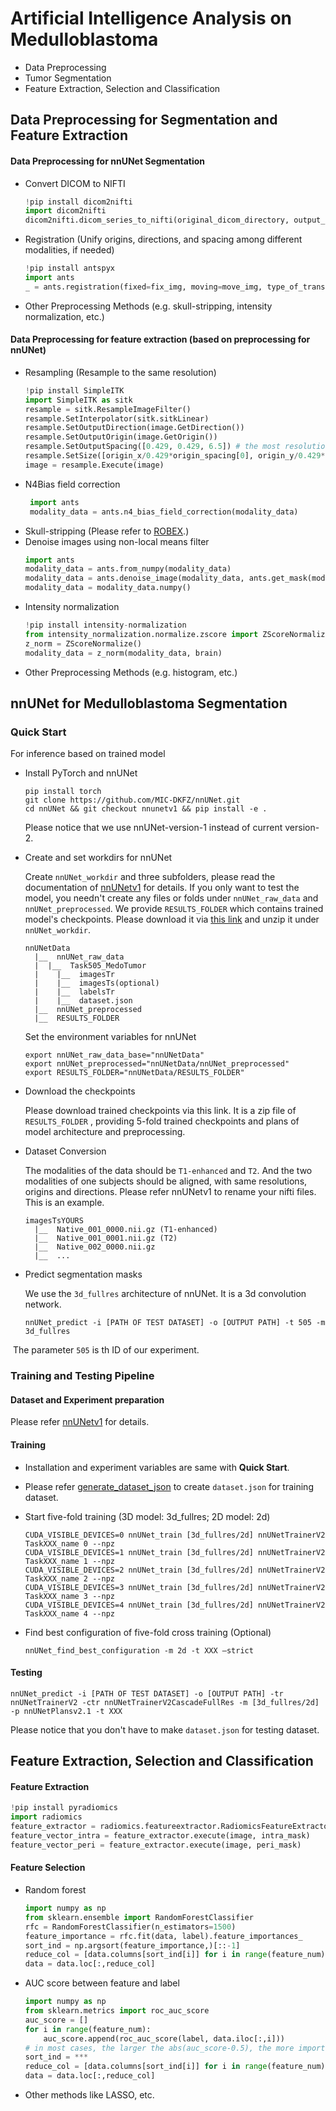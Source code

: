 # Artificial Intelligence Analysis on Medulloblastoma

- Data Preprocessing
- Tumor Segmentation
- Feature Extraction, Selection and Classification

## Data Preprocessing for Segmentation and Feature Extraction

#### Data Preprocessing for nnUNet Segmentation

- Convert DICOM to NIFTI
  ```python
  !pip install dicom2nifti
  import dicom2nifti
  dicom2nifti.dicom_series_to_nifti(original_dicom_directory, output_file, reorient_nifti=True)
  ```
- Registration (Unify origins, directions, and spacing among different modalities, if needed)
  ```python
  !pip install antspyx
  import ants
  _ = ants.registration(fixed=fix_img, moving=move_img, type_of_transform='SyN')
  ```
- Other Preprocessing Methods (e.g. skull-stripping, intensity normalization, etc.)

#### Data Preprocessing for feature extraction (based on preprocessing for nnUNet)

- Resampling (Resample to the same resolution)
  ```python
  !pip install SimpleITK
  import SimpleITK as sitk
  resample = sitk.ResampleImageFilter()
  resample.SetInterpolator(sitk.sitkLinear)
  resample.SetOutputDirection(image.GetDirection())
  resample.SetOutputOrigin(image.GetOrigin())
  resample.SetOutputSpacing([0.429, 0.429, 6.5]) # the most resolution of the dataset
  resample.SetSize([origin_x/0.429*origin_spacing[0], origin_y/0.429*origin_spacing[1], origin_z/6.5*origin_spacing[2]])
  image = resample.Execute(image)
  ```
- N4Bias field correction
  ```python
   import ants
   modality_data = ants.n4_bias_field_correction(modality_data)
  ```
- Skull-stripping (Please refer to [ROBEX](https://www.nitrc.org/projects/robex).)
- Denoise images using non-local means filter
  ```python
  import ants
  modality_data = ants.from_numpy(modality_data)
  modality_data = ants.denoise_image(modality_data, ants.get_mask(modality_data))
  modality_data = modality_data.numpy()
  ```
- Intensity normalization
  ```python
  !pip install intensity-normalization
  from intensity_normalization.normalize.zscore import ZScoreNormalize
  z_norm = ZScoreNormalize()
  modality_data = z_norm(modality_data, brain)
  ```
- Other Preprocessing Methods (e.g. histogram, etc.)

## nnUNet for Medulloblastoma Segmentation

### Quick Start

For inference based on trained model

- Install PyTorch and nnUNet

  ```shell
  pip install torch
  git clone https://github.com/MIC-DKFZ/nnUNet.git
  cd nnUNet && git checkout nnunetv1 && pip install -e .
  ```

  Please notice that we use nnUNet-version-1 instead of current version-2.

- Create and set workdirs for nnUNet

  Create `nnUNet_workdir` and three subfolders, please read the documentation
  of [nnUNetv1](https://github.com/MIC-DKFZ/nnUNet/tree/nnunetv1) for details. If you only want to test the model, you
  needn't create any files or folds under `nnUNet_raw_data` and `nnUNet_preprocessed`. We provide `RESULTS_FOLDER` which
  contains trained model's checkpoints. Please download it via [this link](https://drive.google.com/file/d/142uy70tN3I2K5Erg0BOUPDgvJOasXlwk/view?usp=drive_link) and unzip it under `nnUNet_workdir`.

  ```shell
  nnUNetData
  	|__  nnUNet_raw_data
  	|  |__  Task505_MedoTumor
  	|    |__  imagesTr
  	|    |__  imagesTs(optional)
  	|    |__  labelsTr
  	|    |__  dataset.json
  	|__  nnUNet_preprocessed
  	|__  RESULTS_FOLDER
  ```

  Set the environment variables for nnUNet

  ```shell
  export nnUNet_raw_data_base="nnUNetData"
  export nnUNet_preprocessed="nnUNetData/nnUNet_preprocessed"
  export RESULTS_FOLDER="nnUNetData/RESULTS_FOLDER"
  ```

- Download the checkpoints

  Please download trained checkpoints via this link. It is a zip file of `RESULTS_FOLDER` , providing 5-fold trained
  checkpoints and plans of model architecture and preprocessing.

- Dataset Conversion

  The modalities of the data should be `T1-enhanced` and `T2`. And the two modalities of one subjects should be aligned,
  with same resolutions, origins and directions. Please refer nnUNetv1 to rename your nifti files. This is an example.

  ```shell
  imagesTsYOURS
  	|__  Native_001_0000.nii.gz (T1-enhanced)
  	|__  Native_001_0001.nii.gz (T2)
  	|__  Native_002_0000.nii.gz
  	|__  ...
  ```

- Predict segmentation masks

  We use the `3d_fullres` architecture of nnUNet. It is a 3d convolution network.

  ```shell
  nnUNet_predict -i [PATH OF TEST DATASET] -o [OUTPUT PATH] -t 505 -m 3d_fullres
  ```

​ The parameter `505` is th ID of our experiment.

### Training and Testing Pipeline

#### Dataset and Experiment preparation

Please refer [nnUNetv1](https://github.com/MIC-DKFZ/nnUNet/tree/nnunetv1) for details.

#### Training

- Installation and experiment variables are same with **Quick Start**.

- Please
  refer [generate_dataset_json](https://github.com/MIC-DKFZ/nnUNet/blob/nnunetv1/nnunet/dataset_conversion/utils.py) to
  create `dataset.json` for training dataset.

- Start five-fold training (3D model: 3d_fullres; 2D model: 2d)

  ```shell
  CUDA_VISIBLE_DEVICES=0 nnUNet_train [3d_fullres/2d] nnUNetTrainerV2 TaskXXX_name 0 --npz
  CUDA_VISIBLE_DEVICES=1 nnUNet_train [3d_fullres/2d] nnUNetTrainerV2 TaskXXX_name 1 --npz
  CUDA_VISIBLE_DEVICES=2 nnUNet_train [3d_fullres/2d] nnUNetTrainerV2 TaskXXX_name 2 --npz
  CUDA_VISIBLE_DEVICES=3 nnUNet_train [3d_fullres/2d] nnUNetTrainerV2 TaskXXX_name 3 --npz
  CUDA_VISIBLE_DEVICES=4 nnUNet_train [3d_fullres/2d] nnUNetTrainerV2 TaskXXX_name 4 --npz
  ```

- Find best configuration of five-fold cross training (Optional)

  ```shell
  nnUNet_find_best_configuration -m 2d -t XXX –strict
  ```

#### Testing

```shell
nnUNet_predict -i [PATH OF TEST DATASET] -o [OUTPUT PATH] -tr nnUNetTrainerV2 -ctr nnUNetTrainerV2CascadeFullRes -m [3d_fullres/2d] -p nnUNetPlansv2.1 -t XXX
```

Please notice that you don't have to make `dataset.json` for testing dataset.

## Feature Extraction, Selection and Classification

#### Feature Extraction
```python
!pip install pyradiomics
import radiomics
feature_extractor = radiomics.featureextractor.RadiomicsFeatureExtractor()
feature_vector_intra = feature_extractor.execute(image, intra_mask)
feature_vector_peri = feature_extractor.execute(image, peri_mask)
```

#### Feature Selection
- Random forest
  ```python
  import numpy as np
  from sklearn.ensemble import RandomForestClassifier
  rfc = RandomForestClassifier(n_estimators=1500)
  feature_importance = rfc.fit(data, label).feature_importances_
  sort_ind = np.argsort(feature_importance,)[::-1]
  reduce_col = [data.columns[sort_ind[i]] for i in range(feature_num)]
  data = data.loc[:,reduce_col]
  ```
- AUC score between feature and label
  ```python
  import numpy as np
  from sklearn.metrics import roc_auc_score
  auc_score = []
  for i in range(feature_num):
      auc_score.append(roc_auc_score(label, data.iloc[:,i]))
  # in most cases, the larger the abs(auc_score-0.5), the more important the feature
  sort_ind = ***
  reduce_col = [data.columns[sort_ind[i]] for i in range(feature_num)]
  data = data.loc[:,reduce_col]
  ```
- Other methods like LASSO, etc.
